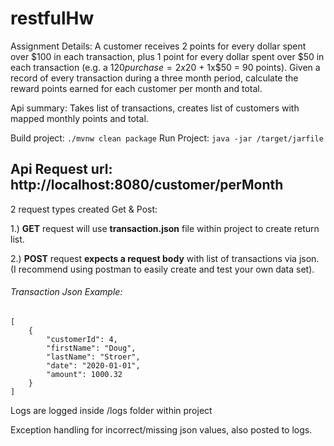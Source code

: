 # restfulHw
Assignment Details:
A customer receives 2 points for every dollar spent over $100 in each transaction, plus 1 point for every dollar spent over $50 in each transaction
(e.g. a $120 purchase = 2x$20 + 1x$50 = 90 points).
Given a record of every transaction during a three month period, calculate the reward points earned for each customer per month and total.

Api summary: Takes list of transactions, creates list of customers with mapped monthly points and total.

Build project: `./mvnw clean package`
Run Project: `java -jar /target/jarfile`

## Api Request url: http://localhost:8080/customer/perMonth

2 request types created Get & Post:

1.) **GET** request will use **transaction.json** file within project to create return list.

2.) **POST** request **expects a request body** with list of transactions via json. 
    (I recommend using postman to easily create and test your own data set).
###### Transaction Json Example: 
```
[
    {
        "customerId": 4,
        "firstName": "Doug",
        "lastName": "Stroer",
        "date": "2020-01-01",
        "amount": 1000.32
    }
]
```

Logs are logged inside /logs folder within project

Exception handling for incorrect/missing json values, also posted to logs.
